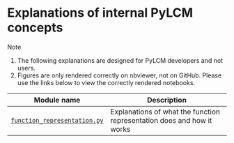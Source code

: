 # Explanations of internal PyLCM concepts

> [!NOTE]
> 1. The following explanations are designed for PyLCM developers and not users.
> 1. Figures are only rendered correctly on nbviewer, not on GitHub. Please use the
>    links below to view the correctly rendered notebooks.

| Module name                                                                                                                                | Description                                                            |
| ------------------------------------------------------------------------------------------------------------------------------------------ | ---------------------------------------------------------------------- |
| [`function_representation.py`](https://nbviewer.org/github/opensourceeconomics/pylcm/blob/main/explanations/function_representation.ipynb) | Explanations of what the function representation does and how it works |
